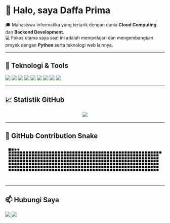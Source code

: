 # 👋 Halo, saya Daffa Prima

🎓 Mahasiswa Informatika yang tertarik dengan dunia **Cloud Computing** dan **Backend Development**.  
💻 Fokus utama saya saat ini adalah mempelajari dan mengembangkan proyek dengan **Python** serta teknologi web lainnya.

---

## 🔧 Teknologi & Tools

<p align="left">
  <img src="https://img.shields.io/badge/-Python-3776AB?style=flat-square&logo=python&logoColor=white" />
  <img src="https://img.shields.io/badge/-JavaScript-F7DF1E?style=flat-square&logo=javascript&logoColor=black" />
  <img src="https://img.shields.io/badge/-HTML5-E34F26?style=flat-square&logo=html5&logoColor=white" />
  <img src="https://img.shields.io/badge/-CSS3-1572B6?style=flat-square&logo=css3&logoColor=white" />
  <img src="https://img.shields.io/badge/-Node.js-339933?style=flat-square&logo=node.js&logoColor=white" />
  <img src="https://img.shields.io/badge/-React-61DAFB?style=flat-square&logo=react&logoColor=black" />
  <img src="https://img.shields.io/badge/-Vue.js-4FC08D?style=flat-square&logo=vue.js&logoColor=white" />
  <img src="https://img.shields.io/badge/-Go-00ADD8?style=flat-square&logo=go&logoColor=white" />
  <img src="https://img.shields.io/badge/-VS%20Code-007ACC?style=flat-square&logo=visual-studio-code&logoColor=white" />
</p>

---

## 📈 Statistik GitHub

<p align="center">
  <img src="https://github-readme-stats.vercel.app/api?username=daffaprimaa&show_icons=true&theme=react" width="400"/>
</p>

---

## 🐍 GitHub Contribution Snake

<p align="center">
  <img src="https://raw.githubusercontent.com/daffaprimaa/daffaprimaa/output/snake.svg" alt="Snake animation" />
</p>

---

## 📫 Hubungi Saya

<p align="left">
  <a href="https://www.linkedin.com/in/daffaprimaputra/">
    <img src="https://img.shields.io/badge/-LinkedIn-blue?style=flat-square&logo=linkedin" />
  </a>
  <a href="https://www.instagram.com/afaa11_/">
    <img src="https://img.shields.io/badge/-Instagram-E4405F?style=flat-square&logo=instagram&logoColor=white" />
  </a>
</p>
